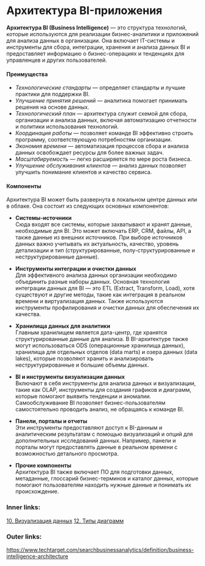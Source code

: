 

# Архитектура BI-приложения


   **Архитектура BI (Business Intelligence)** — это структура технологий, которые используются для реализации бизнес-аналитики и приложений для анализа данных в организации. Она включает IT-системы и инструменты для сбора, интеграции, хранения и анализа данных BI и предоставляет информацию о бизнес-операциях и тенденциях для управленцев и других пользователей.

#### Преимущества  
   - *Технологические стандарты* — определяет стандарты и лучшие практики для поддержки BI.
   - *Улучшение принятия решений* — аналитика помогает принимать решения на основе данных.
   - *Технологический план* — архитектура служит схемой для сбора, организации и анализа данных, включая автоматизацию отчетности и политики использования технологий.
   - *Координация работы* — позволяет команде BI эффективно строить программу, соответствующую потребностям организации.
   - *Экономия времени* — автоматизация процессов сбора и анализа данных освобождает ресурсы для более важных задач.
   - *Масштабируемость* — легко расширяется по мере роста бизнеса.
   - *Улучшение обслуживания клиентов* — анализ данных позволяет улучшить понимание клиентов и качество сервиса.

#### Компоненты  
   Архитектура BI может быть развернута в локальном центре данных или в облаке. Она состоит из следующих основных компонентов:

   - **Системы-источники**  
     Сюда входят все системы, которые захватывают и хранят данные, необходимые для BI. Это может включать ERP, CRM, файлы, API, а также данные из внешних источников. При выборе источников данных важно учитывать их актуальность, качество, уровень детализации и тип (структурированные, полу-структурированные и неструктурированные данные).

   - **Инструменты интеграции и очистки данных**  
     Для эффективного анализа данных организации необходимо объединить разные наборы данных. Основная технология интеграции данных для BI — это ETL (Extract, Transform, Load), хотя существуют и другие методы, такие как интеграция в реальном времени и виртуализация данных. Также используются инструменты профилирования и очистки данных для обеспечения их качества.

   - **Хранилища данных для аналитики**  
     Главным хранилищем является дата-центр, где хранятся структурированные данные для анализа. В BI-архитектуре также могут использоваться ODS (операционные хранилища данных), хранилища для отдельных отделов (data marts) и озера данных (data lakes), которые позволяют хранить и анализировать неструктурированные и большие объемы данных.

   - **BI и инструменты визуализации данных**  
     Включают в себя инструменты для анализа данных и визуализации, такие как OLAP, инструменты для создания графиков и диаграмм, которые помогают выявить тенденции и аномалии. Самообслуживание BI позволяет бизнес-пользователям самостоятельно проводить анализ, не обращаясь к команде BI.

   - **Панели, порталы и отчеты**  
     Эти инструменты предоставляют доступ к BI-данным и аналитическим результатам с помощью визуализаций и опций для дополнительных исследований данных. Например, панели и порталы могут предоставлять данные в реальном времени с возможностью детального просмотра.

   - **Прочие компоненты**  
     Архитектура BI также включает ПО для подготовки данных, метаданные, глоссарий бизнес-терминов и каталог данных, которые помогают пользователям находить нужные данные и понимать их происхождение.


### Inner links:
[10. Визуализация данных](2.%20Theory/Big%20Data/10.%20Визуализация%20данных.md)
[12. Типы диаграмм](2.%20Theory/Big%20Data/12.%20Типы%20диаграмм.md)
### Outer links:
https://www.techtarget.com/searchbusinessanalytics/definition/business-intelligence-architecture
